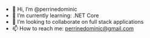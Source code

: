- 👋 Hi, I’m @perrinedominic
- 🌱 I’m currently learning: .NET Core
- 💞️ I’m looking to collaborate on full stack applications
- 📫 How to reach me: perrinedominic@gmail.com

<!---
perrinedominic/perrinedominic is a ✨ special ✨ repository because its `README.md` (this file) appears on your GitHub profile.
You can click the Preview link to take a look at your changes.
--->
